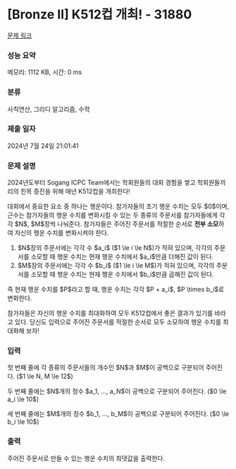 # [Bronze II] K512컵 개최! - 31880 

[문제 링크](https://www.acmicpc.net/problem/31880) 

### 성능 요약

메모리: 1112 KB, 시간: 0 ms

### 분류

사칙연산, 그리디 알고리즘, 수학

### 제출 일자

2024년 7월 24일 21:01:41

### 문제 설명

<p>2024년도부터 Sogang ICPC Team에서는 학회원들의 대회 경험을 쌓고 학회원들끼리의 친목 증진을 위해 매년 K512컵을 개최한다!</p>

<p>대회에서 중요한 요소 중 하나는 행운이다. 참가자들의 초기 행운 수치는 모두 $0$이며, 근수는 참가자들의 행운 수치를 변화시킬 수 있는 두 종류의 주문서를 참가자들에게 각각 $N$, $M$장씩 나눠준다. 참가자들은 주어진 주문서를 적절한 순서로 <strong>전부 소모</strong>하여 자신의 행운 수치를 변화시켜야 한다.</p>

<ol>
	<li>$N$장의 주문서에는 각각 수 $a_i$ ($1 \le i \le N$)가 적혀 있으며, 각각의 주문서를 소모할 때 행운 수치는 현재 행운 수치에서 $a_i$만큼 더해진 값이 된다.</li>
	<li>$M$장의 주문서에는 각각 수 $b_i$ ($1 \le i \le M$)가 적혀 있으며, 각각의 주문서를 소모할 때 행운 수치는 현재 행운 수치에서 $b_i$만큼 곱해진 값이 된다.</li>
</ol>

<p>즉 현재 행운 수치를 $P$라고 할 때, 행운 수치는 각각 $P + a_i$, $P \times b_i$로 변화한다.</p>

<p>참가자들은 자신의 행운 수치를 최대화하여 모두 K512컵에서 좋은 결과가 있기를 바라고 있다. 당신도 입력으로 주어진 주문서를 적절한 순서로 모두 소모하여 행운 수치를 최대화해 보자!</p>

### 입력 

 <p>첫 번째 줄에 각 종류의 주문서들의 개수인 $N$과 $M$이 공백으로 구분되어 주어진다. ($1 \le N, M \le 12$)</p>

<p>두 번째 줄에는 $N$개의 정수 $a_1, ..., a_N$이 공백으로 구분되어 주어진다. ($0 \le a_i \le 10$)</p>

<p>세 번째 줄에는 $M$개의 정수 $b_1, ..., b_M$이 공백으로 구분되어 주어진다. ($0 \le b_i \le 10$)</p>

### 출력 

 <p>주어진 주문서로 만들 수 있는 행운 수치의 최댓값을 출력한다.</p>

